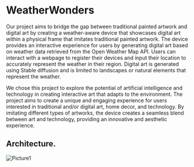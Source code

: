 # WeatherWonders
Our project aims to bridge the gap between traditional painted artwork and digital art by creating a weather-aware device that showcases digital art within a physical frame that imitates traditional painted artwork. The device provides an interactive experience for users by generating digital art based on weather data retrieved from the Open Weather Map API. Users can interact with a webpage to register their devices and input their location to accurately represent the weather in their region. Digital art is generated using Stable diffusion and is limited to landscapes or natural elements that represent the weather.

We chose this project to explore the potential of artificial intelligence and technology in creating interactive art that adapts to the environment. The project aims to create a unique and engaging experience for users interested in traditional and/or digital art, home decor, and technology. By imitating different types of artworks, the device creates a seamless blend between art and technology, providing an innovative and aesthetic experience.

## Architecture.

![Picture1](https://user-images.githubusercontent.com/98301213/236646608-63af35fd-ac68-4bac-99fb-65efe77b4b9d.png)
